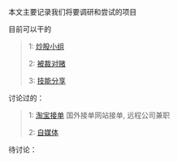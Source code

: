 本文主要记录我们将要调研和尝试的项目

目前可以干的

>1: [炒股小组](炒股小组.md)
>
>2: [被裁对赌](被裁对赌.md)
>
>3: [技能分享](技能分享.md)

讨论过的：

>1: [淘宝接单](淘宝接单.md) 国外接单网站接单, 远程公司兼职
>
>2: [自媒体](自媒体.md)
>
>

待讨论：

>

